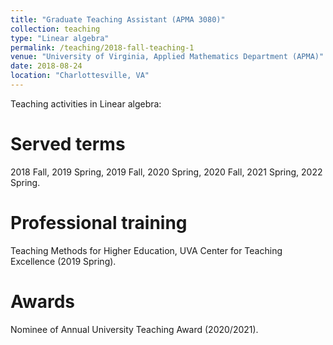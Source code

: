 ```yaml
---
title: "Graduate Teaching Assistant (APMA 3080)"
collection: teaching
type: "Linear algebra"
permalink: /teaching/2018-fall-teaching-1
venue: "University of Virginia, Applied Mathematics Department (APMA)"
date: 2018-08-24
location: "Charlottesville, VA"
---
```


Teaching activities in Linear algebra:

Served terms
======
2018 Fall, 2019 Spring, 2019 Fall, 2020 Spring, 2020 Fall, 2021 Spring, 2022 Spring.

Professional training
======
Teaching Methods for Higher Education, UVA Center for Teaching Excellence (2019 Spring).

Awards
======
Nominee of Annual University Teaching Award (2020/2021).
